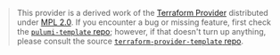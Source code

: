> This provider is a derived work of the [Terraform Provider](https://github.com/terraform-providers/terraform-provider-template)
> distributed under [MPL 2.0](https://www.mozilla.org/en-US/MPL/2.0/). If you encounter a bug or missing feature,
> first check the [`pulumi-template` repo](/issues); however, if that doesn't turn up anything,
> please consult the source [`terraform-provider-template` repo](https://github.com/terraform-providers/terraform-provider-template/issues).
